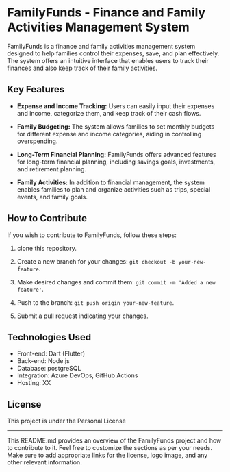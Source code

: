 # FamilyFunds - Finance and Family Activities Management System


FamilyFunds is a finance and family activities management system designed to help families control their expenses, save, and plan effectively. The system offers an intuitive interface that enables users to track their finances and also keep track of their family activities.

## Key Features

- **Expense and Income Tracking:** Users can easily input their expenses and income, categorize them, and keep track of their cash flows.

- **Family Budgeting:** The system allows families to set monthly budgets for different expense and income categories, aiding in controlling overspending.

- **Long-Term Financial Planning:** FamilyFunds offers advanced features for long-term financial planning, including savings goals, investments, and retirement planning.

- **Family Activities:** In addition to financial management, the system enables families to plan and organize activities such as trips, special events, and family goals.

## How to Contribute

If you wish to contribute to FamilyFunds, follow these steps:

1. clone this repository.

2. Create a new branch for your changes: `git checkout -b your-new-feature`.

3. Make desired changes and commit them: `git commit -m 'Added a new feature'`.

4. Push to the branch: `git push origin your-new-feature`.

5. Submit a pull request indicating your changes.

## Technologies Used

- Front-end: Dart (Flutter)
- Back-end: Node.js
- Database: postgreSQL
- Integration: Azure DevOps, GitHub Actions
- Hosting: XX

## License

This project is under the Personal License

---

This README.md provides an overview of the FamilyFunds project and how to contribute to it. Feel free to customize the sections as per your needs. Make sure to add appropriate links for the license, logo image, and any other relevant information.
